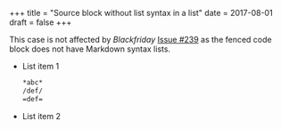 +++
title = "Source block without list syntax in a list"
date = 2017-08-01
draft = false
+++

This case is not affected by _Blackfriday_ [Issue #239](https://github.com/russross/blackfriday/issues/239) as the fenced
code block does not have Markdown syntax lists.

-   List item 1

    ```md
    *abc*
    /def/
    =def=
    ```
-   List item 2
